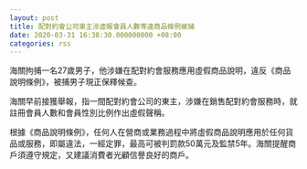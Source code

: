 ```yaml
---
layout: post
title: 配對約會公司東主涉虛報會員人數等違商品條例被捕
date: 2020-03-31 16:38:30.000000000 +08:00
categories: rss
---
```


海關拘捕一名27歲男子，他涉嫌在配對約會服務應用虛假商品說明，違反《商品說明條例》，被捕男子現正保釋候查。

海關早前接獲舉報，指一間配對約會公司的東主，涉嫌在銷售配對約會服務時，就註冊會員人數和會員性別比例作出虛假聲稱。

根據《商品說明條例》，任何人在營商或業務過程中將虛假商品說明應用於任何貨品或服務，即屬違法，一經定罪，最高可被判罰款50萬元及監禁5年。海關提醒商戶須遵守規定，又建議消費者光顧信譽良好的商戶。

